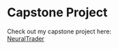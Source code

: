 # Capstone Project

Check out my capstone project here:  
[NeuralTrader](https://github.com/Anantdadhich/NeuralTrader)